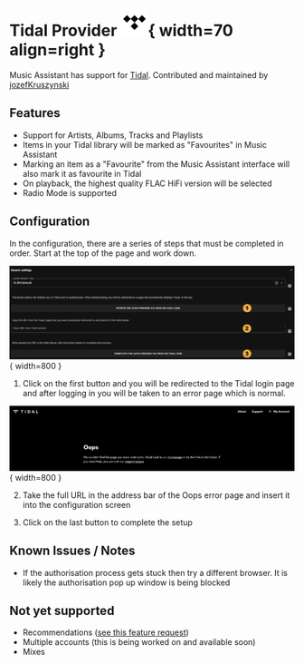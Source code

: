 # Tidal Provider ![Preview image](../assets/icons/tidal-icon.svg){ width=70 align=right }

Music Assistant has support for [Tidal](https://tidal.com). Contributed and maintained by [jozefKruszynski](https://github.com/jozefKruszynski)

## Features

- Support for Artists, Albums, Tracks and Playlists
- Items in your Tidal library will be marked as "Favourites" in Music Assistant
- Marking an item as a "Favourite" from the Music Assistant interface will also mark it as favourite in Tidal
- On playback, the highest quality FLAC HiFi version will be selected
- Radio Mode is supported

## Configuration

In the configuration, there are a series of steps that must be completed in order. Start at the top of the page and work down. 

![Tidal Config](../assets/screenshots/tidal-config.png){ width=800 }

1. Click on the first button and you will be redirected to the Tidal login page and after logging in you will be taken to an error page which is normal.

![Oops Page](../assets/screenshots/oops-page.png){ width=800 }

2. Take the full URL in the address bar of the Oops error page and insert it into the configuration screen  

3. Click on the last button to complete the setup

## Known Issues / Notes

- If the authorisation process gets stuck then try a different browser. It is likely the authorisation pop up window is being blocked

## Not yet supported

- Recommendations ([see this feature request](https://github.com/music-assistant/hass-music-assistant/discussions/535))
- Multiple accounts (this is being worked on and available soon)
- Mixes
